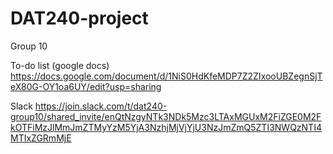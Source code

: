 # DAT240-project
Group 10


To-do list (google docs)
https://docs.google.com/document/d/1NiS0HdKfeMDP7Z2ZIxooUBZegnSjTeX80G-OY1oa6UY/edit?usp=sharing

Slack
https://join.slack.com/t/dat240-group10/shared_invite/enQtNzgyNTk3NDk5Mzc3LTAxMGUxM2FiZGE0M2FkOTFiMzJlMmJmZTMyYzM5YjA3NzhjMjVjYjU3NzJmZmQ5ZTI3NWQzNTI4MTIxZGRmMjE
